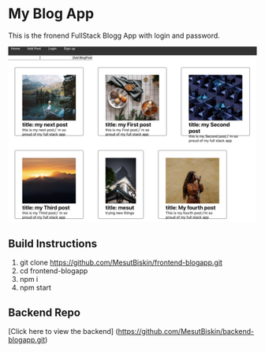 # My Blog App 
This is the fronend FullStack Blogg App with login and password.

[![screen shot](./public/preview.png)](https://google.com)

## Build Instructions
1. git clone https://github.com/MesutBiskin/frontend-blogapp.git
2. cd frontend-blogapp
3. npm i
4. npm start

## Backend Repo 
[Click here to view the backend] (https://github.com/MesutBiskin/backend-blogapp.git)
